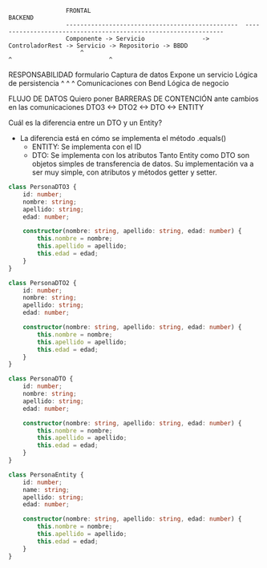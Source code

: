 
                    FRONTAL                                                     BACKEND
                    ------------------------------------------------  ----------------------------------------------------------------
                    Componente -> Servicio                ->          ControladorRest -> Servicio -> Repositorio -> BBDD
                        ^                                                   ^                           ^
RESPONSABILIDAD     formulario Captura de datos                       Expone un servicio             Lógica de persistencia
                                      ^                                      ^              ^
                                  Comunicaciones con Bend                               Lógica de negocio

FLUJO DE DATOS
Quiero poner BARRERAS DE CONTENCIÓN ante cambios en las comunicaciones
                               DTO3        <->           DTO2        <->             DTO          <->  ENTITY

Cuál es la diferencia entre un DTO y un Entity?
- La diferencia está en cómo se implementa el método .equals()
  - ENTITY: Se implementa con el ID
  - DTO: Se implementa con los atributos
Tanto Entity como DTO son objetos simples de transferencia de datos.
Su implementación va a ser muy simple, con atributos y métodos getter y setter.

```ts
class PersonaDTO3 {
    id: number;
    nombre: string;
    apellido: string;
    edad: number;

    constructor(nombre: string, apellido: string, edad: number) {
        this.nombre = nombre;
        this.apellido = apellido;
        this.edad = edad;
    }
}

class PersonaDTO2 {
    id: number;
    nombre: string;
    apellido: string;
    edad: number;

    constructor(nombre: string, apellido: string, edad: number) {
        this.nombre = nombre;
        this.apellido = apellido;
        this.edad = edad;
    }
}

class PersonaDTO {
    id: number;
    nombre: string;
    apellido: string;
    edad: number;

    constructor(nombre: string, apellido: string, edad: number) {
        this.nombre = nombre;
        this.apellido = apellido;
        this.edad = edad;
    }
}

class PersonaEntity {
    id: number;
    name: string;
    apellido: string;
    edad: number;

    constructor(nombre: string, apellido: string, edad: number) {
        this.nombre = nombre;
        this.apellido = apellido;
        this.edad = edad;
    }
}
```